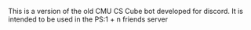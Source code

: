 This is a version of the old CMU CS Cube bot developed for discord. It is intended to be used in the PS:1 + n friends server